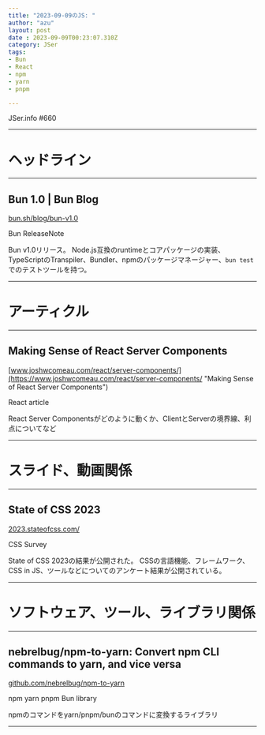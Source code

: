 ```yaml
---
title: "2023-09-09のJS: "
author: "azu"
layout: post
date : 2023-09-09T00:23:07.310Z
category: JSer
tags:
- Bun
- React
- npm
- yarn
- pnpm

---
```


JSer.info #660

----

<h1 class="site-genre">ヘッドライン</h1>

----

## Bun 1.0 | Bun Blog
[bun.sh/blog/bun-v1.0](https://bun.sh/blog/bun-v1.0 "Bun 1.0 | Bun Blog")
<p class="jser-tags jser-tag-icon"><span class="jser-tag">Bun</span> <span class="jser-tag">ReleaseNote</span></p>

Bun v1.0リリース。
Node.js互換のruntimeとコアパッケージの実装、TypeScriptのTranspiler、Bundler、npmのパッケージマネージャー、`bun test`でのテストツールを持つ。


----
<h1 class="site-genre">アーティクル</h1>

----

## Making Sense of React Server Components
[www.joshwcomeau.com/react/server-components/](https://www.joshwcomeau.com/react/server-components/ "Making Sense of React Server Components")
<p class="jser-tags jser-tag-icon"><span class="jser-tag">React</span> <span class="jser-tag">article</span></p>

React Server Componentsがどのように動くか、ClientとServerの境界線、利点についてなど


----
<h1 class="site-genre">スライド、動画関係</h1>

----

## State of CSS 2023
[2023.stateofcss.com/](https://2023.stateofcss.com/ "State of CSS 2023")
<p class="jser-tags jser-tag-icon"><span class="jser-tag">CSS</span> <span class="jser-tag">Survey</span></p>

State of CSS 2023の結果が公開された。
CSSの言語機能、フレームワーク、CSS in JS、ツールなどについてのアンケート結果が公開されている。


----
<h1 class="site-genre">ソフトウェア、ツール、ライブラリ関係</h1>

----

## nebrelbug/npm-to-yarn: Convert npm CLI commands to yarn, and vice versa
[github.com/nebrelbug/npm-to-yarn](https://github.com/nebrelbug/npm-to-yarn "nebrelbug/npm-to-yarn: Convert npm CLI commands to yarn, and vice versa")
<p class="jser-tags jser-tag-icon"><span class="jser-tag">npm</span> <span class="jser-tag">yarn</span> <span class="jser-tag">pnpm</span> <span class="jser-tag">Bun</span> <span class="jser-tag">library</span></p>

npmのコマンドをyarn/pnpm/bunのコマンドに変換するライブラリ


----
